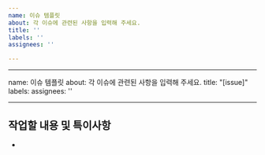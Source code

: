 ```yaml
---
name: 이슈 템플릿
about: 각 이슈에 관련된 사항을 입력해 주세요.
title: ''
labels: ''
assignees: ''

---
```


---
name: 이슈 템플릿
about: 각 이슈에 관련된 사항을 입력해 주세요.
title: "[issue]"
labels: 
assignees: ''

---

## 작업할 내용 및 특이사항
-
